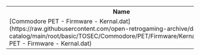 <table>
<tr><th>Name</th><th>Size</th></tr>
<tr><td>
[Commodore PET - Firmware - Kernal.dat](https://raw.githubusercontent.com/open-retrogaming-archive/dat-catalog/main/root/basic/TOSEC/Commodore/PET/Firmware/Kernal/Commodore PET - Firmware - Kernal.dat)
</td><td>56763</td></tr>
</table>
